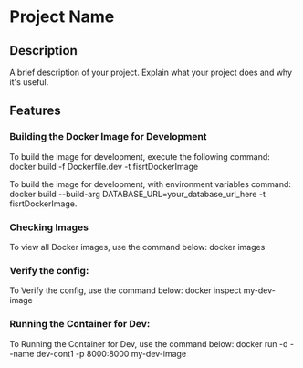 # Project Name

## Description

A brief description of your project. Explain what your project does and why it's useful.

## Features

### Building the Docker Image for Development

To build the image for development, execute the following command:
docker build -f Dockerfile.dev -t fisrtDockerImage 


To build the image for development, with environment variables command:
docker build --build-arg DATABASE_URL=your_database_url_here -t fisrtDockerImage.

### Checking Images

To view all Docker images, use the command below:
docker images

### Verify the config:

To Verify the config, use the command below:
docker inspect my-dev-image

### Running the Container for Dev:

To Running the Container for Dev, use the command below:
docker run -d --name dev-cont1 -p 8000:8000 my-dev-image


